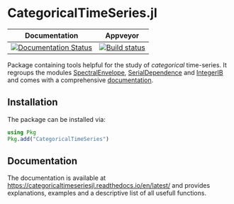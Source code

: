 # CategoricalTimeSeries.jl


| **Documentation**| **Appveyor** |
|:---------------:|:---------------:|
|[![Documentation Status](https://readthedocs.org/projects/categoricaltimeseriesjl/badge/?version=latest)](https://categoricaltimeseriesjl.readthedocs.io/en/latest/?badge=latest)| [![Build status](https://ci.appveyor.com/api/projects/status/ik7hvhu73kpvpr0r?svg=true)](https://ci.appveyor.com/project/johncwok/categoricaltimeseries-jl)| 

Package containing tools helpful for the study of *categorical* time-series.
It regroups the modules [SpectralEnvelope](https://github.com/johncwok/SpectralEnvelope.jl), [SerialDependence](https://github.com/johncwok/SerialDependence.jl) and [IntegerIB](https://github.com/johncwok/IntegerIB.jl) and comes with a comprehensive [documentation](https://categoricaltimeseriesjl.readthedocs.io/en/latest/).

## Installation
The package can be installed via:
```Julia
using Pkg
Pkg.add("CategoricalTimeSeries")
```

## Documentation
The documentation is available at https://categoricaltimeseriesjl.readthedocs.io/en/latest/ and provides explanations, examples and a descriptive list of all usefull functions. 
